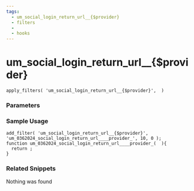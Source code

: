 ```yaml
---
tags: 
  - um_social_login_return_url__{$provider}
  - filters
  - 
  - hooks
---
```

# um\_social\_login\_return\_url\_\_{$provider}

``` php:no-line-numbers
apply_filters( 'um_social_login_return_url__{$provider}',  )
```
<div class='hook-sep'></div>

### Parameters

<div class='hook-sep'></div>



### Sample Usage

``` php:no-line-numbers
add_filter( 'um_social_login_return_url__{$provider}', 'um_0362024_social_login_return_url____provider_', 10, 0 );
function um_0362024_social_login_return_url____provider_(  ){
  return ;
}
```
<div class='hook-sep'></div>



### Related Snippets

Nothing was found

